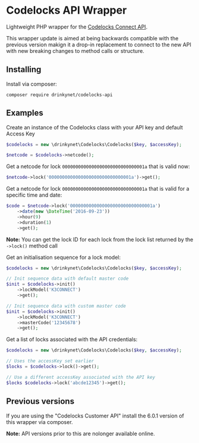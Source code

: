 # Codelocks API Wrapper

Lightweight PHP wrapper for the [Codelocks Connect API](https://www.codelocksconnect.net/api-documentation).

This wrapper update is aimed at being backwards compatible with the previous version makign it a drop-in replacement to connect to the new API with new breaking changes to method calls or structure.

## Installing

Install via composer:

```
composer require drinkynet/codelocks-api
```

## Examples

Create an instance of the Codelocks class with your API key and default Access Key

```php
$codelocks = new \drinkynet\Codelocks\Codelocks($key, $accessKey);

$netcode = $codelocks->netcode();
```

Get a netcode for lock `0000000000000000000000000000001a` that is valid now:

```php
$netcode->lock('0000000000000000000000000000001a')->get();
```

Get a netcode for lock `0000000000000000000000000000001a` that is valid for a specific time and date:

```php
$code = $netcode->lock('0000000000000000000000000000001a')
    ->date(new \DateTime('2016-09-23'))
    ->hour(9)
    ->duration(1)
    ->get();
```

**Note:** You can get the lock ID for each lock from the lock list returned by the ```->lock()``` method call


Get an initialisation sequence for a lock model:

```php
$codelocks = new \drinkynet\Codelocks\Codelocks($key, $accessKey);

// Init sequence data with default master code
$init = $codelocks->init()
    ->lockModel('K3CONNECT')
    ->get();

// Init sequence data with custom master code
$init = $codelocks->init()
    ->lockModel('K3CONNECT')
    ->masterCode('12345678')
    ->get();
```

Get a list of locks associated with the API credentials:

```php
$codelocks = new \drinkynet\Codelocks\Codelocks($key, $accessKey);

// Uses the accessKey set earlier
$locks = $codelocks->lock()->get();

// Use a different accessKey associated with the API key
$locks $codelocks->lock('abcde12345')->get();
```

## Previous versions

If you are using the "Codelocks Customer API" install the 6.0.1 version of this wrapper via composer.

**Note:** API versions prior to this are nolonger available online.
